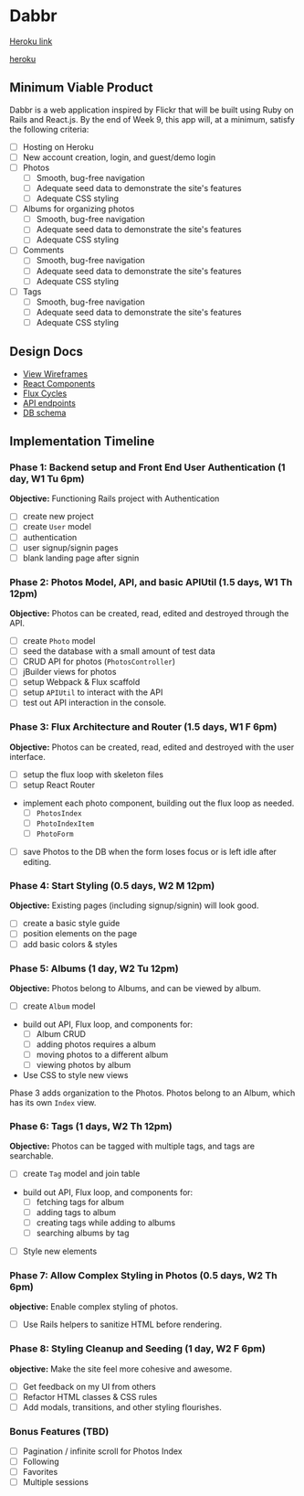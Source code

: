 # Dabbr

[Heroku link](https://dabbr.herokuapp.com)

[heroku](http://www.herokuapp.com)

## Minimum Viable Product

Dabbr is a web application inspired by Flickr that will be built using Ruby on Rails and React.js.  By the end of Week 9, this app will, at a minimum, satisfy the following criteria:

- [ ] Hosting on Heroku
- [ ] New account creation, login, and guest/demo login
- [ ] Photos
  - [ ] Smooth, bug-free navigation
  - [ ] Adequate seed data to demonstrate the site's features
  - [ ] Adequate CSS styling
- [ ] Albums for organizing photos
  - [ ] Smooth, bug-free navigation
  - [ ] Adequate seed data to demonstrate the site's features
  - [ ] Adequate CSS styling
- [ ] Comments
  - [ ] Smooth, bug-free navigation
  - [ ] Adequate seed data to demonstrate the site's features
  - [ ] Adequate CSS styling
- [ ] Tags
  - [ ] Smooth, bug-free navigation
  - [ ] Adequate seed data to demonstrate the site's features
  - [ ] Adequate CSS styling

## Design Docs
* [View Wireframes][views]
* [React Components][components]
* [Flux Cycles][flux-cycles]
* [API endpoints][api-endpoints]
* [DB schema][schema]

[views]: docs/views.md
[components]: docs/components.md
[flux-cycles]: docs/flux-cycles.md
[api-endpoints]: docs/api-endpoints.md
[schema]: docs/schema.md

## Implementation Timeline

### Phase 1: Backend setup and Front End User Authentication (1 day, W1 Tu 6pm)

**Objective:** Functioning Rails project with Authentication

- [ ] create new project
- [ ] create `User` model
- [ ] authentication
- [ ] user signup/signin pages
- [ ] blank landing page after signin

### Phase 2: Photos Model, API, and basic APIUtil (1.5 days, W1 Th 12pm)

**Objective:** Photos can be created, read, edited and destroyed through
the API.

- [ ] create `Photo` model
- [ ] seed the database with a small amount of test data
- [ ] CRUD API for photos (`PhotosController`)
- [ ] jBuilder views for photos
- [ ] setup Webpack & Flux scaffold
- [ ] setup `APIUtil` to interact with the API
- [ ] test out API interaction in the console.

### Phase 3: Flux Architecture and Router (1.5 days, W1 F 6pm)

**Objective:** Photos can be created, read, edited and destroyed with the
user interface.

- [ ] setup the flux loop with skeleton files
- [ ] setup React Router
- implement each photo component, building out the flux loop as needed.
  - [ ] `PhotosIndex`
  - [ ] `PhotoIndexItem`
  - [ ] `PhotoForm`
- [ ] save Photos to the DB when the form loses focus or is left idle
  after editing.

### Phase 4: Start Styling (0.5 days, W2 M 12pm)

**Objective:** Existing pages (including signup/signin) will look good.

- [ ] create a basic style guide
- [ ] position elements on the page
- [ ] add basic colors & styles

### Phase 5: Albums (1 day, W2 Tu 12pm)

**Objective:** Photos belong to Albums, and can be viewed by album.

- [ ] create `Album` model
- build out API, Flux loop, and components for:
  - [ ] Album CRUD
  - [ ] adding photos requires a album
  - [ ] moving photos to a different album
  - [ ] viewing photos by album
- Use CSS to style new views

Phase 3 adds organization to the Photos. Photos belong to an Album,
which has its own `Index` view.

### Phase 6: Tags (1 days, W2 Th 12pm)

**Objective:** Photos can be tagged with multiple tags, and tags are searchable.

- [ ] create `Tag` model and join table
- build out API, Flux loop, and components for:
  - [ ] fetching tags for album
  - [ ] adding tags to album
  - [ ] creating tags while adding to albums
  - [ ] searching albums by tag
- [ ] Style new elements

### Phase 7: Allow Complex Styling in Photos (0.5 days, W2 Th 6pm)

**objective:** Enable complex styling of photos.

- [ ] Use Rails helpers to sanitize HTML before rendering.

### Phase 8: Styling Cleanup and Seeding (1 day, W2 F 6pm)

**objective:** Make the site feel more cohesive and awesome.

- [ ] Get feedback on my UI from others
- [ ] Refactor HTML classes & CSS rules
- [ ] Add modals, transitions, and other styling flourishes.

### Bonus Features (TBD)
- [ ] Pagination / infinite scroll for Photos Index
- [ ] Following
- [ ] Favorites
- [ ] Multiple sessions

[phase-one]: docs/phases/phase1.md
[phase-two]: docs/phases/phase2.md
[phase-three]: docs/phases/phase3.md
[phase-four]: docs/phases/phase4.md
[phase-five]: docs/phases/phase5.md
